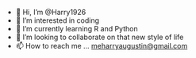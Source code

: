 - 👋 Hi, I’m @Harry1926
- 👀 I’m interested in coding
- 🌱 I’m currently learning R and Python
- 💞️ I’m looking to collaborate on that new style of life
- 📫 How to reach me ... meharryaugustin@gmail.com


<!---
Harry1926/Harry1926 is a ✨ special ✨ repository because its `README.md` (this file) appears on your GitHub profile.
You can click the Preview link to take a look at your changes.
--->
